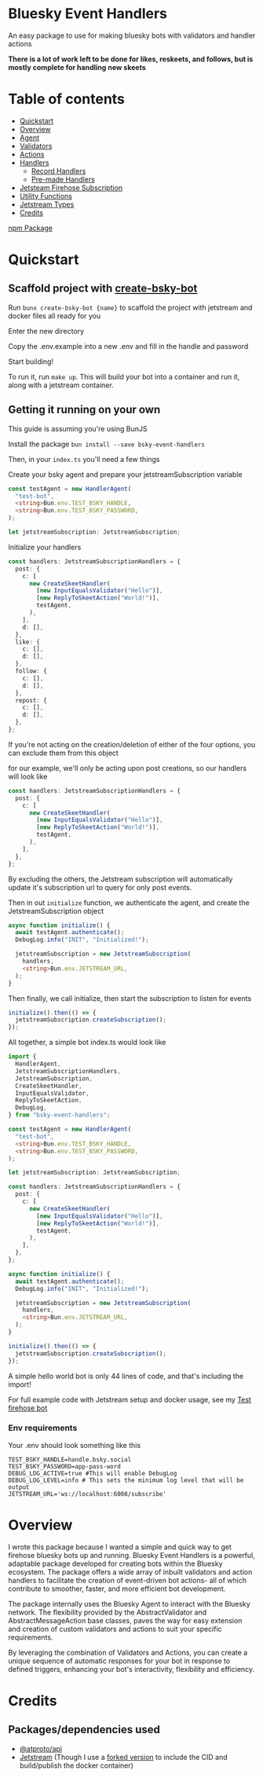 # Bluesky Event Handlers

An easy package to use for making bluesky bots with validators and handler actions

**There is a lot of work left to be done for likes, reskeets, and follows, but is mostly complete for handling new skeets**

# Table of contents

- [Quickstart](#quickstart)
- [Overview](#overview)
- [Agent](./src/agent/README.md)
- [Validators](./src/validations/README.md)
- [Actions](./src/actions/README.md)
- [Handlers](./src/handlers/README.md)
  - [Record Handlers](./src/handlers/README.md)
  - [Pre-made Handlers](./src/handlers/premade-handlers/README.md)
- [Jetsteam Firehose Subscription](./src/firehose/README.md)
- [Utility Functions](./src/utils/README.md)
- [Jetstream Types](./src/types/README.md)
- [Credits](#credits)

[npm Package](https://www.npmjs.com/package/bsky-event-handlers)

# Quickstart

## Scaffold project with [create-bsky-bot](https://github.com/juni-b-queer/create-bsky-bot)
Run `bunx create-bsky-bot {name}` to scaffold the project with jetstream and docker files all ready for you

Enter the new directory

Copy the .env.example into a new .env and fill in the handle and password

Start building!

To run it, run `make up`. This will build your bot into a container and run it, along with a jetstream container.

## Getting it running on your own

This guide is assuming you're using BunJS

Install the package
`bun install --save bsky-event-handlers`

Then, in your `index.ts` you'll need a few things

Create your bsky agent and prepare your jetstreamSubscription variable

```typescript
const testAgent = new HandlerAgent(
  "test-bot",
  <string>Bun.env.TEST_BSKY_HANDLE,
  <string>Bun.env.TEST_BSKY_PASSWORD,
);

let jetstreamSubscription: JetstreamSubscription;
```

Initialize your handlers

```typescript
const handlers: JetstreamSubscriptionHandlers = {
  post: {
    c: [
      new CreateSkeetHandler(
        [new InputEqualsValidator("Hello")],
        [new ReplyToSkeetAction("World!")],
        testAgent,
      ),
    ],
    d: [],
  },
  like: {
    c: [],
    d: [],
  },
  follow: {
    c: [],
    d: [],
  },
  repost: {
    c: [],
    d: [],
  },
};
```

If you're not acting on the creation/deletion of either of the four options, you can exclude them from this object

for our example, we'll only be acting upon post creations, so our handlers will look like

```typescript
const handlers: JetstreamSubscriptionHandlers = {
  post: {
    c: [
      new CreateSkeetHandler(
        [new InputEqualsValidator("Hello")],
        [new ReplyToSkeetAction("World!")],
        testAgent,
      ),
    ],
  },
};
```

By excluding the others, the Jetstream subscription will automatically update it's subscription url to query for only post events.

Then in out `initialize` function, we authenticate the agent, and create the JetstreamSubscription object

```typescript
async function initialize() {
  await testAgent.authenticate();
  DebugLog.info("INIT", "Initialized!");

  jetstreamSubscription = new JetstreamSubscription(
    handlers,
    <string>Bun.env.JETSTREAM_URL,
  );
}
```

Then finally, we call initialize, then start the subscription to listen for events

```typescript
initialize().then(() => {
  jetstreamSubscription.createSubscription();
});
```

All together, a simple bot index.ts would look like

```typescript
import {
  HandlerAgent,
  JetstreamSubscriptionHandlers,
  JetstreamSubscription,
  CreateSkeetHandler,
  InputEqualsValidator,
  ReplyToSkeetAction,
  DebugLog,
} from "bsky-event-handlers";

const testAgent = new HandlerAgent(
  "test-bot",
  <string>Bun.env.TEST_BSKY_HANDLE,
  <string>Bun.env.TEST_BSKY_PASSWORD,
);

let jetstreamSubscription: JetstreamSubscription;

const handlers: JetstreamSubscriptionHandlers = {
  post: {
    c: [
      new CreateSkeetHandler(
        [new InputEqualsValidator("Hello")],
        [new ReplyToSkeetAction("World!")],
        testAgent,
      ),
    ],
  },
};

async function initialize() {
  await testAgent.authenticate();
  DebugLog.info("INIT", "Initialized!");

  jetstreamSubscription = new JetstreamSubscription(
    handlers,
    <string>Bun.env.JETSTREAM_URL,
  );
}

initialize().then(() => {
  jetstreamSubscription.createSubscription();
});
```

A simple hello world bot is only 44 lines of code, and that's including the import!

For full example code with Jetstream setup and docker usage, see my [Test firehose bot](https://github.com/juni-b-queer/test-firehose-bot)

### Env requirements

Your .env should look something like this

```.env
TEST_BSKY_HANDLE=handle.bsky.social
TEST_BSKY_PASSWORD=app-pass-word
DEBUG_LOG_ACTIVE=true #This will enable DebugLog
DEBUG_LOG_LEVEL=info # This sets the minimum log level that will be output
JETSTREAM_URL='ws://localhost:6008/subscribe'
```

# Overview

I wrote this package because I wanted a simple and quick way to get firehose bluesky bots up and running.
Bluesky Event Handlers is a powerful, adaptable package developed for creating bots within the Bluesky ecosystem. The package offers a wide array of inbuilt validators and action handlers to facilitate the creation of event-driven bot actions- all of which contribute to smoother, faster, and more efficient bot development.

The package internally uses the Bluesky Agent to interact with the Bluesky network. The flexibility provided by the AbstractValidator and AbstractMessageAction base classes, paves the way for easy extension and creation of custom validators and actions to suit your specific requirements.

By leveraging the combination of Validators and Actions, you can create a unique sequence of automatic responses for your bot in response to defined triggers, enhancing your bot's interactivity, flexibility and efficiency.

# Credits

## Packages/dependencies used

- [@atproto/api](https://www.npmjs.com/package/@atproto/api)
- [Jetstream](https://github.com/ericvolp12/jetstream) (Though I use a [forked version](https://github.com/juni-b-queer/jetstream) to include the CID and build/publish the docker container)
